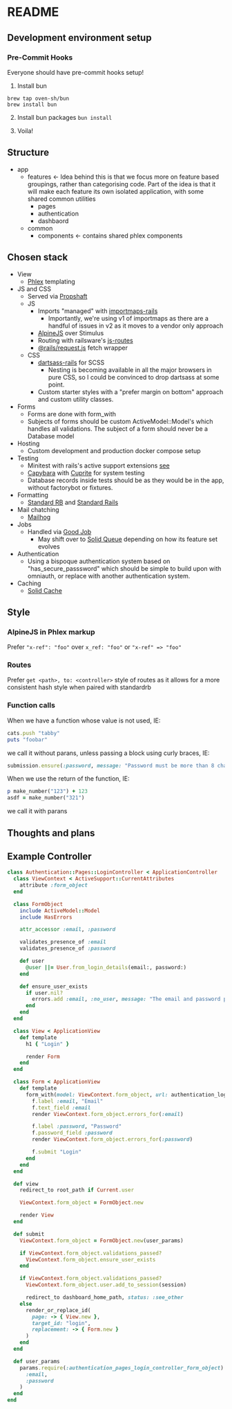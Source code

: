 # README

## Development environment setup

### Pre-Commit Hooks

Everyone should have pre-commit hooks setup!

1. Install bun

  ```
  brew tap oven-sh/bun
  brew install bun
  ```

2. Install bun packages `bun install`

3. Voila!

## Structure

- app
  - features <- Idea behind this is that we focus more on feature based groupings, rather than categorising code. Part
    of the idea is that it will make each feature its own isolated application, with some shared common utilities
    - pages
    - authentication
    - dashbaord
  - common
    - components <- contains shared phlex components

## Chosen stack

- View
  - [Phlex](https://phlex.fun) templating
- JS and CSS
  - Served via [Propshaft](https://github.com/rails/propshaft)
  - JS
    - Imports "managed" with [importmaps-rails](https://github.com/rails/importmap-rails)
      - Importantly, we're using v1 of importmaps as there are a handful of issues in v2 as it moves to a vendor only approach
    - [AlpineJS](https://alpinejs.dev) over Stimulus
    - Routing with railsware's [js-routes](https://github.com/railsware/js-routes)
    - [@rails/request.js](https://github.com/rails/request.js) fetch wrapper
  - CSS
    - [dartsass-rails](https://github.com/rails/dartsass-rails) for SCSS
      - Nesting is becoming available in all the major browsers in pure CSS, so I could be convinced to drop dartsass at
        some point.
    - Custom starter styles with a "prefer margin on bottom" approach and custom utility classes.
- Forms
  - Forms are done with form_with
  - Subjects of forms should be custom ActiveModel::Model's which handles all validations. The subject of a form should
    never be a Database model
- Hosting
  - Custom development and production docker compose setup
- Testing
  - Minitest with rails's active support extensions [see](https://guides.rubyonrails.org/testing.html)
  - [Capybara](https://github.com/teamcapybara/capybara) with [Cuprite](https://github.com/rubycdp/cuprite) for system testing
  - Database records inside tests should be as they would be in the app, without factorybot or fixtures.
- Formatting
  - [Standard RB](https://github.com/standardrb/standard) and [Standard Rails](https://github.com/standardrb/standard-rails)
- Mail chatching
  - [Mailhog](https://github.com/mailhog/MailHog)
- Jobs
  - Handled via [Good Job](https://github.com/bensheldon/good_job)
    - May shift over to [Solid Queue](https://github.com/basecamp/solid_queue) depending on how its feature set evolves
- Authentication
  - Using a bispoque authentication system based on "has_secure_passsword" which should be simple to build upon with
    omniauth, or replace with another authentication system.
- Caching
  - [Solid Cache](https://github.com/rails/solid_cache)

## Style

### AlpineJS in Phlex markup

Prefer `"x-ref": "foo"` over `x_ref: "foo"` or `"x-ref" => "foo"`

### Routes

Prefer `get <path>, to: <controller>` style of routes as it allows for a more consistent hash style when paired with
standardrb

### Function calls

When we have a function whose value is not used, IE:
```rb
cats.push "tabby"
puts "foobar"
```
we call it without parans, unless passing a block using curly braces, IE:
```rb
submission.ensure(:password, message: "Password must be more than 8 character") { _1.size <= 8 }
```

When we use the return of the function, IE:
```rb
p make_number("123") + 123
asdf = make_number("321")
```
we call it with parans


## Thoughts and plans

## Example Controller
```rb
class Authentication::Pages::LoginController < ApplicationController
  class ViewContext < ActiveSupport::CurrentAttributes
    attribute :form_object
  end

  class FormObject
    include ActiveModel::Model
    include HasErrors

    attr_accessor :email, :password

    validates_presence_of :email
    validates_presence_of :password

    def user
      @user ||= User.from_login_details(email:, password:)
    end

    def ensure_user_exists
      if user.nil?
        errors.add :email, :no_user, message: "The email and password provided did not match our records"
      end
    end
  end

  class View < ApplicationView
    def template
      h1 { "Login" }

      render Form
    end
  end

  class Form < ApplicationView
    def template
      form_with(model: ViewContext.form_object, url: authentication_login_path, id: "login") do |f|
        f.label :email, "Email"
        f.text_field :email
        render ViewContext.form_object.errors_for(:email)

        f.label :password, "Password"
        f.password_field :password
        render ViewContext.form_object.errors_for(:password)

        f.submit "Login"
      end
    end
  end

  def view
    redirect_to root_path if Current.user

    ViewContext.form_object = FormObject.new

    render View
  end

  def submit
    ViewContext.form_object = FormObject.new(user_params)

    if ViewContext.form_object.validations_passed?
      ViewContext.form_object.ensure_user_exists
    end

    if ViewContext.form_object.validations_passed?
      ViewContext.form_object.user.add_to_session(session)

      redirect_to dashboard_home_path, status: :see_other
    else
      render_or_replace_id(
        page: -> { View.new },
        target_id: "login",
        replacement: -> { Form.new }
      )
    end
  end

  def user_params
    params.require(:authentication_pages_login_controller_form_object).permit(
      :email,
      :password
    )
  end
end
```



